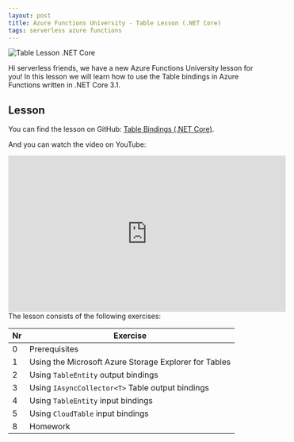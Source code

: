 ```yaml
---
layout: post
title: Azure Functions University - Table Lesson (.NET Core)
tags: serverless azure functions
---
```


<img class="u-max-full-width" itemprop="image" src="{{ site.url }}/assets/2021/01/17/AzureFunctionsUniversity_Table_Lesson_dotnetcore.png" alt="Table Lesson .NET Core">

Hi serverless friends, we have a new Azure Functions University lesson for you! In this lesson we will learn how to use the Table bindings in Azure Functions written in .NET Core 3.1.

<!--more-->

## Lesson

You can find the lesson on GitHub: [Table Bindings (.NET Core)](https://github.com/marcduiker/azure-functions-university/blob/main/lessons/dotnetcore31/table/README.md).

And you can watch the video on YouTube:

<iframe width="560" height="315" src="https://www.youtube.com/embed/xiNkCsupUTs" title="YouTube video player" frameborder="0" allow="accelerometer; autoplay; clipboard-write; encrypted-media; gyroscope; picture-in-picture" allowfullscreen></iframe>

<br>
The lesson consists of the following exercises:

|Nr|Exercise
|-|-
|0|Prerequisites
|1|Using the Microsoft Azure Storage Explorer for Tables
|2|Using `TableEntity` output bindings
|3|Using `IAsyncCollector<T>` Table output bindings
|4|Using `TableEntity` input bindings
|5|Using `CloudTable` input bindings
|8|Homework